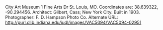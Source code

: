 City Art Museum 1 Fine Arts Dr St. Louis, MO. Coordinates are: 38.639322, -90.294456. Architect: Gilbert, Cass; New York City. Built in 1903. Photographer: F. D. Hampson Photo Co. Alternate URL: http://purl.dlib.indiana.edu/iudl/images/VAC5094/VAC5094-02951